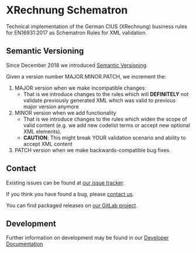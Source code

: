 # XRechnung Schematron

Technical implementation of the German CIUS (XRechnung) business rules for EN16931:2017 as Schematron Rules for XML validation.

## Semantic Versioning

Since December 2018 we introduced [Semantic Versioning](https://semver.org/spec/v2.0.0.html).

Given a version number MAJOR.MINOR.PATCH, we increment the:

1. MAJOR version when we make incompatible changes:
    * That is we introduce changes to the rules which will **DEFINITELY** not validate previously generated XML which was valid to previous major version anymore
1. MINOR version when we add functionality
    * That is we introduce changes to the rules which widen the scope of valid content (e.g. we add new codelist terms or accept new optional XML elements).
    * **CAUTION**: This might break YOUR validation scenario and ability to accept XML content
1. PATCH version when we make backwards-compatible bug fixes.

## Contact

Existing issues can be found at [our issue tracker](https://projekte.kosit.org/xrechnung/xrechnung-schematron/-/issues).

If you think you have found a bug, please [contact us](https://xeinkauf.de/kontakt/#support).

You can find packaged releases on [our GitLab project](https://projekte.kosit.org/xrechnung/xrechnung-schematron/-/releases).

## Development

Further information on development may be found in our [Developer Documentation](./docs/development.md)
